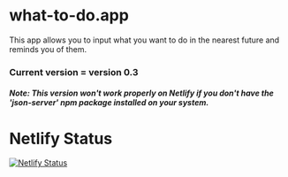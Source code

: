 # what-to-do.app

This app allows you to input what you want to do in the nearest future and reminds you of them.

### Current version = version 0.3

##### Note: This version won't work properly on Netlify if you don't have the 'json-server' npm package installed on your system.

# Netlify Status

[![Netlify Status](https://api.netlify.com/api/v1/badges/1a347dd8-dc1a-4f66-896f-a6cedf37cd02/deploy-status)](https://app.netlify.com/sites/santorz-todo/deploys)

